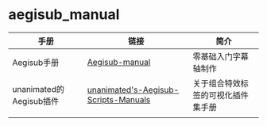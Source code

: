 # aegisub_manual

| 手册                    | 链接                                                         | 简介                               |
| ----------------------- | ------------------------------------------------------------ | ---------------------------------- |
| Aegisub手册             | [Aegisub-manual](https://github.com/AliubYiero/aegisub_manual/tree/Aegisub-manual) | 零基础入门字幕轴制作               |
| unanimated的Aegisub插件 | [unanimated's-Aegisub-Scripts-Manuals](https://github.com/AliubYiero/aegisub_manual/tree/unanimated's-Aegisub-Scripts-Manuals) | 关于组合特效标签的可视化插件集手册 |
|                         |                                                              |                                    |

